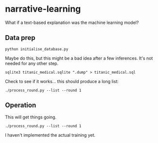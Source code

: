 # narrative-learning

What if a text-based explanation was the machine learning model?

## Data prep

`python initialise_database.py`

Maybe do this, but this might be a bad idea after a few inferences. It's not needed
for any other step.

`sqlite3 titanic_medical.sqlite ".dump" > titanic_medical.sql`

Check to see if it works... this should produce a long list:

`./process_round.py --list --round 1`


## Operation

This will get things going.

`./process_round.py --list --round 1` 

I haven't implemented the actual training yet.
